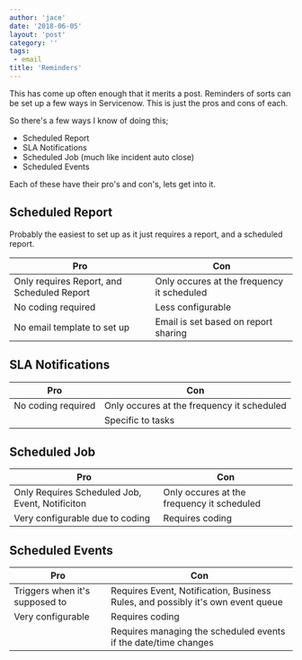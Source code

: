 ```yaml
---
author: 'jace'
date: '2018-06-05'
layout: 'post'
category: ''
tags:
 - email
title: 'Reminders'
---
```

This has come up often enough that it merits a post.  Reminders of sorts can be set up a few ways in Servicenow.  This is just the pros and cons of each.

<!--more-->

So there's a few ways I know of doing this;

- Scheduled Report
- SLA Notifications
- Scheduled Job (much like incident auto close)
- Scheduled Events

Each of these have their pro's and con's, lets get into it.

## Scheduled Report

Probably the easiest to set up as it just requires a report, and a scheduled report.

| Pro                                             | Con                                        |
| ----------------------------------------------- | ------------------------------------------ |
| Only requires Report, and Scheduled Report      | Only occures at the frequency it scheduled |
| No coding required                              | Less configurable                          |
| No email template to set up                     | Email is set based on report sharing       |

## SLA Notifications

| Pro                                             | Con                                        |
| ----------------------------------------------- | ------------------------------------------ |
| No coding required                              | Only occures at the frequency it scheduled |
|                                                 | Specific to tasks                          |

## Scheduled Job

| Pro                                             | Con                                        |
| ----------------------------------------------- | ------------------------------------------ |
| Only Requires Scheduled Job, Event, Notificiton | Only occures at the frequency it scheduled |
| Very configurable due to coding                 | Requires coding                            |

## Scheduled Events

| Pro                            | Con                                                                             |
| ------------------------------ | ------------------------------------------------------------------------------- |
| Triggers when it's supposed to | Requires Event, Notification, Business Rules, and possibly it's own event queue |
| Very configurable              | Requires coding                                                                 |
|                                | Requires managing the scheduled events if the date/time changes                 |
